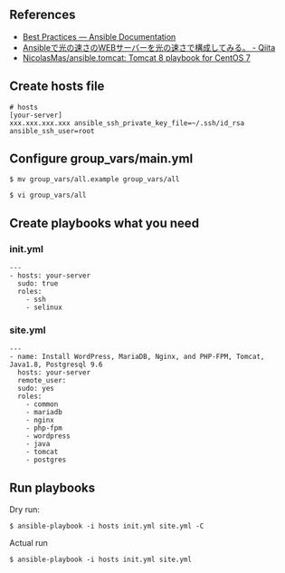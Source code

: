 ## References

- [ Best Practices — Ansible Documentation ]( http://docs.ansible.com/ansible/latest/playbooks_best_practices.html )
- [ Ansibleで光の速さのWEBサーバーを光の速さで構成してみる。 - Qiita ]( https://qiita.com/sak_2/items/7dd3dcd864f93103f0db )
- [ NicolasMas/ansible.tomcat: Tomcat 8 playbook for CentOS 7 ]( https://github.com/NicolasMas/ansible.tomcat )

## Create hosts file

```
# hosts
[your-server]
xxx.xxx.xxx.xxx ansible_ssh_private_key_file=~/.ssh/id_rsa ansible_ssh_user=root
```

## Configure group_vars/main.yml

```
$ mv group_vars/all.example group_vars/all
```

```
$ vi group_vars/all
```


## Create playbooks what you need

### init.yml


```
---
- hosts: your-server
  sudo: true
  roles:
    - ssh
    - selinux
```

### site.yml

```
---
- name: Install WordPress, MariaDB, Nginx, and PHP-FPM, Tomcat, Java1.8, Postgresql 9.6
  hosts: your-server
  remote_user:
  sudo: yes
  roles:
    - common
    - mariadb
    - nginx
    - php-fpm
    - wordpress
    - java
    - tomcat
    - postgres
```


## Run playbooks

Dry run:

```shell
$ ansible-playbook -i hosts init.yml site.yml -C
```

Actual run

```shell
$ ansible-playbook -i hosts init.yml site.yml
```

